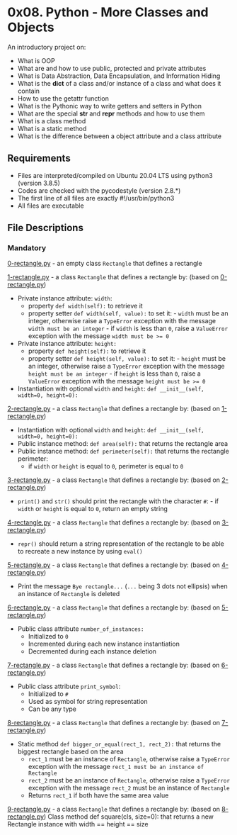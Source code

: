 # 0x08. Python - More Classes and Objects
An introductory project on:

- What is OOP
- What are and how to use public, protected and private attributes
- What is Data Abstraction, Data Encapsulation, and Information Hiding
- What is the __dict__ of a class and/or instance of a class and what does it contain
- How to use the getattr function
- What is the Pythonic way to write getters and setters in Python
- What are the special __str__ and __repr__ methods and how to use them
- What is a class method
- What is a static method
- What is the difference between a object attribute and a class attribute

## Requirements
- Files are interpreted/compiled on Ubuntu 20.04 LTS using python3 (version 3.8.5)
- Codes are checked with the pycodestyle (version 2.8.*)
- The first line of all files are exactly #!/usr/bin/python3
- All files are executable

## File Descriptions
### Mandatory
[0-rectangle.py](https://github.com/Gbeminiyi-S/alx-higher_level_programming/blob/main/0x08-python-more_classes/0-rectangle.py) -  an empty class `Rectangle` that defines a rectangle

[1-rectangle.py](https://github.com/Gbeminiyi-S/alx-higher_level_programming/blob/main/0x08-python-more_classes/1-rectangle.py) -  a class `Rectangle` that defines a rectangle by: (based on [0-rectangle.py](https://github.com/Gbeminiyi-S/alx-higher_level_programming/blob/main/0x08-python-more_classes/0-rectangle.py))
- Private instance attribute: `width`:
    - property `def width(self):` to retrieve it
    - property setter `def width(self, value):` to set it:
          - `width` must be an integer, otherwise raise a `TypeError` exception with the message `width must be an integer`
          - if `width` is less than `0`, raise a `ValueError` exception with the message `width must be >= 0`
- Private instance attribute: `height:`
    - property `def height(self):` to retrieve it
    - property setter `def height(self, value):` to set it:
          - `height` must be an integer, otherwise raise a `TypeError` exception with the message `height must be an integer`
          - if `height` is less than `0`, raise a `ValueError` exception with the message `height must be >= 0`
- Instantiation with optional `width` and `height`: `def __init__(self, width=0, height=0):`

[2-rectangle.py](https://github.com/Gbeminiyi-S/alx-higher_level_programming/blob/main/0x08-python-more_classes/2-rectangle.py) -  a class `Rectangle` that defines a rectangle by: (based on [1-rectangle.py](https://github.com/Gbeminiyi-S/alx-higher_level_programming/blob/main/0x08-python-more_classes/1-rectangle.py))
- Instantiation with optional `width` and `height`: `def __init__(self, width=0, height=0):`
- Public instance method: `def area(self):` that returns the rectangle area
- Public instance method: `def perimeter(self):` that returns the rectangle perimeter:
     - if `width` or `height` is equal to `0`, perimeter is equal to `0`
     
[3-rectangle.py](https://github.com/Gbeminiyi-S/alx-higher_level_programming/blob/main/0x08-python-more_classes/3-rectangle.py) -  a class `Rectangle` that defines a rectangle by: (based on [2-rectangle.py](https://github.com/Gbeminiyi-S/alx-higher_level_programming/blob/main/0x08-python-more_classes/2-rectangle.py))
- `print()` and `str()` should print the rectangle with the character `#`:
      - if `width` or `height` is equal to `0`, return an empty string
      
[4-rectangle.py](https://github.com/Gbeminiyi-S/alx-higher_level_programming/blob/main/0x08-python-more_classes/4-rectangle.py) -  a class `Rectangle` that defines a rectangle by: (based on [3-rectangle.py](https://github.com/Gbeminiyi-S/alx-higher_level_programming/blob/main/0x08-python-more_classes/3-rectangle.py))
- `repr()` should return a string representation of the rectangle to be able to recreate a new instance by using `eval()`

[5-rectangle.py](https://github.com/Gbeminiyi-S/alx-higher_level_programming/blob/main/0x08-python-more_classes/5-rectangle.py) -  a class `Rectangle` that defines a rectangle by: (based on [4-rectangle.py](https://github.com/Gbeminiyi-S/alx-higher_level_programming/blob/main/0x08-python-more_classes/4-rectangle.py))
- Print the message `Bye rectangle...` (`...` being 3 dots not ellipsis) when an instance of `Rectangle` is deleted

[6-rectangle.py](https://github.com/Gbeminiyi-S/alx-higher_level_programming/blob/main/0x08-python-more_classes/6-rectangle.py) -  a class `Rectangle` that defines a rectangle by: (based on [5-rectangle.py](https://github.com/Gbeminiyi-S/alx-higher_level_programming/blob/main/0x08-python-more_classes/5-rectangle.py))
- Public class attribute `number_of_instances:`
    - Initialized to `0`
    - Incremented during each new instance instantiation
    - Decremented during each instance deletion
    
 [7-rectangle.py](https://github.com/Gbeminiyi-S/alx-higher_level_programming/blob/main/0x08-python-more_classes/7-rectangle.py) -  a class `Rectangle` that defines a rectangle by: (based on [6-rectangle.py](https://github.com/Gbeminiyi-S/alx-higher_level_programming/blob/main/0x08-python-more_classes/6-rectangle.py))
- Public class attribute `print_symbol`:
    - Initialized to `#`
    - Used as symbol for string representation
    - Can be any type
    
[8-rectangle.py](https://github.com/Gbeminiyi-S/alx-higher_level_programming/blob/main/0x08-python-more_classes/8-rectangle.py) -  a class `Rectangle` that defines a rectangle by: (based on [7-rectangle.py](https://github.com/Gbeminiyi-S/alx-higher_level_programming/blob/main/0x08-python-more_classes/7-rectangle.py))
- Static method `def bigger_or_equal(rect_1, rect_2):` that returns the biggest rectangle based on the area
    - `rect_1` must be an instance of `Rectangle`, otherwise raise a `TypeError` exception with the message `rect_1 must be an instance of Rectangle`
    - `rect_2` must be an instance of `Rectangle`, otherwise raise a `TypeError` exception with the message `rect_2` must be an instance of `Rectangle`
    - Returns `rect_1` if both have the same area value

[9-rectangle.py](https://github.com/Gbeminiyi-S/alx-higher_level_programming/blob/main/0x08-python-more_classes/9-rectangle.py) -  a class `Rectangle` that defines a rectangle by: (based on [8-rectangle.py](https://github.com/Gbeminiyi-S/alx-higher_level_programming/blob/main/0x08-python-more_classes/8-rectangle.py))
Class method def square(cls, size=0): that returns a new Rectangle instance with width == height == size
